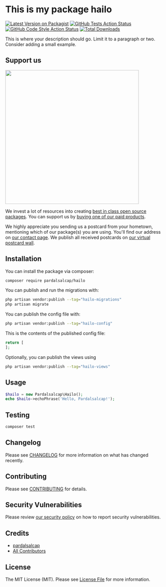 # This is my package hailo

[![Latest Version on Packagist](https://img.shields.io/packagist/v/pardalsalcap/hailo.svg?style=flat-square)](https://packagist.org/packages/pardalsalcap/hailo)
[![GitHub Tests Action Status](https://img.shields.io/github/actions/workflow/status/pardalsalcap/hailo/run-tests.yml?branch=main&label=tests&style=flat-square)](https://github.com/pardalsalcap/hailo/actions?query=workflow%3Arun-tests+branch%3Amain)
[![GitHub Code Style Action Status](https://img.shields.io/github/actions/workflow/status/pardalsalcap/hailo/fix-php-code-style-issues.yml?branch=main&label=code%20style&style=flat-square)](https://github.com/pardalsalcap/hailo/actions?query=workflow%3A"Fix+PHP+code+style+issues"+branch%3Amain)
[![Total Downloads](https://img.shields.io/packagist/dt/pardalsalcap/hailo.svg?style=flat-square)](https://packagist.org/packages/pardalsalcap/hailo)

This is where your description should go. Limit it to a paragraph or two. Consider adding a small example.

## Support us

[<img src="https://github-ads.s3.eu-central-1.amazonaws.com/hailo.jpg?t=1" width="419px" />](https://spatie.be/github-ad-click/hailo)

We invest a lot of resources into creating [best in class open source packages](https://spatie.be/open-source). You can support us by [buying one of our paid products](https://spatie.be/open-source/support-us).

We highly appreciate you sending us a postcard from your hometown, mentioning which of our package(s) you are using. You'll find our address on [our contact page](https://spatie.be/about-us). We publish all received postcards on [our virtual postcard wall](https://spatie.be/open-source/postcards).

## Installation

You can install the package via composer:

```bash
composer require pardalsalcap/hailo
```

You can publish and run the migrations with:

```bash
php artisan vendor:publish --tag="hailo-migrations"
php artisan migrate
```

You can publish the config file with:

```bash
php artisan vendor:publish --tag="hailo-config"
```

This is the contents of the published config file:

```php
return [
];
```

Optionally, you can publish the views using

```bash
php artisan vendor:publish --tag="hailo-views"
```

## Usage

```php
$hailo = new Pardalsalcap\Hailo();
echo $hailo->echoPhrase('Hello, Pardalsalcap!');
```

## Testing

```bash
composer test
```

## Changelog

Please see [CHANGELOG](CHANGELOG.md) for more information on what has changed recently.

## Contributing

Please see [CONTRIBUTING](CONTRIBUTING.md) for details.

## Security Vulnerabilities

Please review [our security policy](../../security/policy) on how to report security vulnerabilities.

## Credits

- [pardalsalcap](https://github.com/pardalsalcap)
- [All Contributors](../../contributors)

## License

The MIT License (MIT). Please see [License File](LICENSE.md) for more information.
